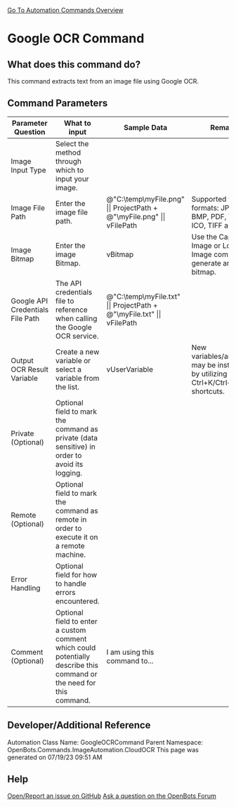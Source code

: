 <!--TITLE: Google OCR Command -->
<!-- SUBTITLE: a command in the Image Automation Commands\Cloud OCR group. -->
[Go To Automation Commands Overview](/automation-commands)


# Google OCR Command


## What does this command do?
This command extracts text from an image file using Google OCR.


## Command Parameters
| Parameter Question   	| What to input  	|  Sample Data 	| Remarks  	|
| ---                    | ---               | ---           | ---       |
|Image Input Type|Select the method through which to input your image.|||
|Image File Path|Enter the image file path.|@"C:\temp\myFile.png" \|\| ProjectPath + @"\myFile.png" \|\| vFilePath|Supported file formats: JPEG, PNG, BMP, PDF, WEBP, ICO, TIFF and RAW|
|Image Bitmap|Enter the image Bitmap.|vBitmap|Use the Capture Image or Load Image commands to generate an image bitmap.|
|Google API Credentials File Path|The API credentials file to reference when calling the Google OCR service.|@"C:\temp\myFile.txt" \|\| ProjectPath + @"\myFile.txt" \|\| vFilePath||
|Output OCR Result Variable|Create a new variable or select a variable from the list.|vUserVariable|New variables/arguments may be instantiated by utilizing the Ctrl+K/Ctrl+J shortcuts.|
|Private (Optional)|Optional field to mark the command as private (data sensitive) in order to avoid its logging.|||
|Remote (Optional)|Optional field to mark the command as remote in order to execute it on a remote machine.|||
|Error Handling|Optional field for how to handle errors encountered.|||
|Comment (Optional)|Optional field to enter a custom comment which could potentially describe this command or the need for this command.|I am using this command to...||


## Developer/Additional Reference
Automation Class Name: GoogleOCRCommand
Parent Namespace: OpenBots.Commands.ImageAutomation.CloudOCR
This page was generated on 07/19/23 09:51 AM


## Help
[Open/Report an issue on GitHub](https://github.com/OpenBotsAI/OpenBots.Studio/issues/new)
[Ask a question on the OpenBots Forum](https://openbots.ai/forums/)
